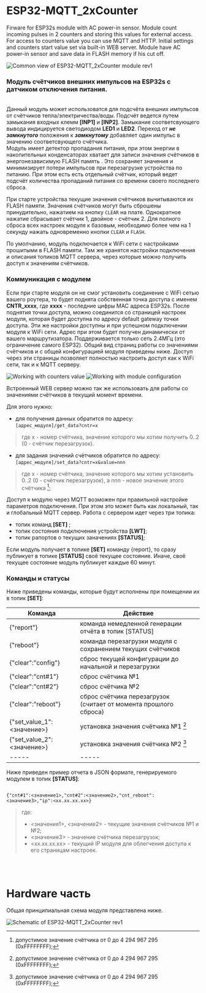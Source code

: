 # ESP32-MQTT_2xCounter
Firware for ESP32s module with AC power-in sensor.  Module count  incoming pulses in 2 counters and storing this values for external access. For access to counters value you can use MQTT and HTTP. Initial settings and counters start value set via built-in WEB server. Module have AC power-in sensor and save data in FLASH memory if his cut off. 

![Common view of ESP32-MQTT_2xCounter module rev1](https://github.com/DrCosha/ESP32-MQTT_2xCounter/blob/main/images/assembled_pcb_top_view.png)

### Модуль счётчиков внешних импульсов на ESP32s с датчиком отключения питания.

<br> Данный модуль может использоватся для подсчёта внешних импульсов от счётчиков тепла/электричества/воды. Подсчёт ведется путем замыкания входных клемм __[INP1]__ и __[INP2]__. Замыкание соответсвующего вывода индицируется светодиодом __LED1__ и __LED2__.
Переход от ***не замкнутого*** положения к ***замкнутому*** добавляет один импульс в значению соответсвующего счётчика. </br> 
Модуль имеет детектор пропадания питания, при этом энергии в накопительных конденсаторах хватает для записи значения счётчиков в энергонезависимую FLASH память . Это сохраняет значения и минимизирует потери импульсов при перезагрузке устройства по питанию.
При этом есть есть отдельный счётчик, который ведет подсчёт количества пропаданий питания со времени своего последнего сброса.

При старте устройства текущие значения счётчиков вычитываются их FLASH памяти. Значения счётчиков могут быть сброшены принудительно, нажатием на кнопку `CLEAR` на плате. Однократное нажатие сбрасывает счётчик 1, двойное - счётчик 2.
Для полного сброса всех настроек модуля к базовым, необходимо более чем на 1 секунду нажать одновременно кнопки `CLEAR` и `FLASH`.

По умолчанию, модуль подключается к WiFi сети с настройками прошитыми в FLASH памяти. Там же хранятся настройки подключения и описания топиков MQTT сервера, через которые можно получить доступ к значениям счётчиков.


### Коммуникация с модулем

Если при старте модуля он не смог установить соединение с WiFi сетью вашего роутера, то будет поднята собственная точка доступа с именем **CNTR_xxxx**, где **хххх** - последние цифры MAC адреса ESP32s. После поднятия точки доступа, можно соединится со страницей настроек модуля,
которая будет доступна по адресу default gateway точки доступа. Эти же настройки доступны и при успешном подключении модуля к WiFi сети. Адрес при этом будет получен динамически от вашего маршрутизатора. Поддерживается только сеть 2.4МГц (это ограничение самого ESP32).
Общий вид страниц работы со значениями счётчиков и с общей конфигурацией модуля приведены ниже. Доступ через эти страницы позволяет полностью настроить доступ как к WiFi сети, так и к MQTT серверу. 

![Working with counters value](https://github.com/DrCosha/ESP32-MQTT_2xCounter/blob/main/images/page_index.png)
![Working with module configuration](https://github.com/DrCosha/ESP32-MQTT_2xCounter/blob/main/images/page_config.png)  

Встроенный WEB сервер можно так же использовать для работы со значениями счётчиков в текущий момент времени. 

Для этого нужно:

- для получения данных обратится по адресу: ` [адрес_модуля]/get_data?cntr=х `
> где х - номер счётчика, значение которого мы хотим получить 0..2 (0 - счётчик перезагрузок).
- для задания значений счётчиков обратится по адресу: ` [адрес_модуля]/set_data?cntr=х&value=nnn `
> где х - номер счётчика, значение которого мы хотим установить 0..2 (0 - счётчик перезагрузок), 
> а nnn - новое значение этого счётчика [^1];
  
Доступ к модулю через MQTT возможен при правильной настройке параметров подключения.  При этом это может быть как локальный, так и глобальный MQTT сервер. 
Работа с сервером идет через три топика:
- топик команд **[SET]** ;
- топик состояния подключения устройства **[LWT]**;
- топик рапортов о текущих заначениях **[STATUS]**;

Если модуль получает в топике **[SET]** команду {report}, то сразу публикует в топике **[STATUS]** своё текущее состояние. Иначе, своё текущее состояние модуль публикует каждые 60 минут.

### Команды и статусы

Ниже приведены команды, которые будут исполнены при помещении их в топик **[SET]**:

|  Команда | Действие |
|----------|----------|
|{"report"}| команда немедленной генерации отчёта в топик [STATUS] |
|{"reboot"}| команда перезагрузки модуля с сохранением текущих счётчиков |
|{"clear":"config"}| cброс текущей конфигурации до начальной и перезагрузки |
|{"clear":"cnt#1"}| сброс счётчика №1 |
|{"clear":"cnt#2"}| сброс счётчика №2 |
|{"clear":"reboot"}| сброс счётчика перезагрузок (считает от момента прошлого сброса) |
|{"set_value_1":<значение>}| установка значения счётчика №1 [^1] |
|{"set_value_2":<значение>}| установка значения счётчика №2 [^1] |
|-----|-----|

[^1]: допустимое значение счётчика от 0 до 4 294 967 295 (0xFFFFFFFF);

Ниже приведен пример отчета в JSON формате, генерируемого модулем в топик **[STATUS]**:

```

{"cnt#1":<значение1>,"cnt#2":<значение2>,"cnt_reboot":<значение3>,"ip":<xx.xx.xx.xx>} 

```
> где:
> - <значение1>, <значение2>	- текущие значения счётчиков №1 и №2;
> - <значение3> 		- значение счётчика перезагрузок;
> - <xx.xx.xx.xx>		- текущий IP модуля для облегчения доступа к его страницам настроек.

<br/>
<br/>

# Hardware часть

Общая принципиальная схема модуля представлена ниже.

![Schematic of ESP32-MQTT_2xCounter rev1](https://github.com/DrCosha/ESP32-MQTT_2xCounter/blob/main/images/Common_circuit_v1.png)

